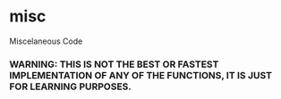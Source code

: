 # misc
Miscelaneous Code

### WARNING: THIS IS NOT THE BEST OR FASTEST IMPLEMENTATION OF ANY OF THE FUNCTIONS, IT IS JUST FOR LEARNING PURPOSES.
